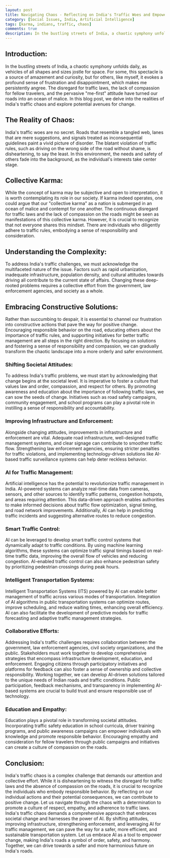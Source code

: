 ```yaml
---
layout: post
title: Navigating Chaos - Reflecting on India's Traffic Woes and Empowering Change on India's Road with AI
category: [Social Issues, India, Artificial Intelligence]
tags: [karma, indians, traffic, chaos]
comments: true
description: In the bustling streets of India, a chaotic symphony unfolds daily, as vehicles of all shapes and sizes jostle for space. For some, this spectacle is a source of amazement and curiosity, but for others, like myself, it evokes a profound sense of frustration and disappointment, which makes me persistently angry. The disregard for traffic laws, the lack of compassion for fellow travelers, and the pervasive "me-first" attitude have turned our roads into an ocean of malice. In this blog post, we delve into the realities of India's traffic chaos and explore potential avenues for change including use of Artificial Intelligence (AI).
---
```



## Introduction:
In the bustling streets of India, a chaotic symphony unfolds daily, as vehicles of all shapes and sizes jostle for space. For some, this spectacle is a source of amazement and curiosity, but for others, like myself, it evokes a profound sense of frustration and disappointment, which makes me persistently angree. The disregard for traffic laws, the lack of compassion for fellow travelers, and the pervasive "me-first" attitude have turned our roads into an ocean of malice. In this blog post, we delve into the realities of India's traffic chaos and explore potential avenues for change.

## The Reality of Chaos:  
India's traffic woes are no secret. Roads that resemble a tangled web, lanes that are mere suggestions, and signals treated as inconsequential guidelines paint a vivid picture of disorder. The blatant violation of traffic rules, such as driving on the wrong side of the road without shame, is disheartening, to say the least. In this environment, the needs and safety of others fade into the background, as the individual's interests take center stage.

## Collective Karma:
While the concept of karma may be subjective and open to interpretation, it is worth contemplating its role in our society. If karma indeed operates, one could argue that our "collective karma" as a nation is submerged in an ocean of malice and contempt for one another. The continuous disregard for traffic laws and the lack of compassion on the roads might be seen as manifestations of this collective karma. However, it is crucial to recognize that not everyone shares this mindset. There are individuals who diligently adhere to traffic rules, embodying a sense of responsibility and consideration.

## Understanding the Complexity:
To address India's traffic challenges, we must acknowledge the multifaceted nature of the issue. Factors such as rapid urbanization, inadequate infrastructure, population density, and cultural attitudes towards driving all contribute to the current state of affairs. Changing these deep-rooted problems requires a collective effort from the government, law enforcement agencies, and society as a whole.

## Embracing Constructive Solutions:
Rather than succumbing to despair, it is essential to channel our frustration into constructive actions that pave the way for positive change. Encouraging responsible behavior on the road, educating others about the importance of traffic rules, and supporting initiatives for better traffic management are all steps in the right direction. By focusing on solutions and fostering a sense of responsibility and compassion, we can gradually transform the chaotic landscape into a more orderly and safer environment.

### Shifting Societal Attitudes: 
To address India's traffic problems, we must start by acknowledging that change begins at the societal level. It is imperative to foster a culture that values law and order, compassion, and respect for others. By promoting awareness and education about the importance of following traffic laws, we can sow the seeds of change. Initiatives such as road safety campaigns, community engagement, and school programs can play a pivotal role in instilling a sense of responsibility and accountability.

### Improving Infrastructure and Enforcement:  
Alongside changing attitudes, improvements in infrastructure and enforcement are vital. Adequate road infrastructure, well-designed traffic management systems, and clear signage can contribute to smoother traffic flow. Strengthening law enforcement agencies, ensuring stricter penalties for traffic violations, and implementing technology-driven solutions like AI-based traffic surveillance systems can help deter reckless behavior.

### AI for Traffic Management:  
Artificial intelligence has the potential to revolutionize traffic management in India. AI-powered systems can analyze real-time data from cameras, sensors, and other sources to identify traffic patterns, congestion hotspots, and areas requiring attention. This data-driven approach enables authorities to make informed decisions about traffic flow optimization, signal timing, and road network improvements. Additionally, AI can help in predicting traffic incidents and suggesting alternative routes to reduce congestion.

### Smart Traffic Control:  
AI can be leveraged to develop smart traffic control systems that dynamically adapt to traffic conditions. By using machine learning algorithms, these systems can optimize traffic signal timings based on real-time traffic data, improving the overall flow of vehicles and reducing congestion. AI-enabled traffic control can also enhance pedestrian safety by prioritizing pedestrian crossings during peak hours.

### Intelligent Transportation Systems:  
Intelligent Transportation Systems (ITS) powered by AI can enable better management of traffic across various modes of transportation. Integration of AI algorithms in public transportation systems can optimize routes, improve scheduling, and reduce waiting times, enhancing overall efficiency. AI can also facilitate the development of predictive models for traffic forecasting and adaptive traffic management strategies.

### Collaborative Efforts:   
Addressing India's traffic challenges requires collaboration between the government, law enforcement agencies, civil society organizations, and the public. Stakeholders must work together to develop comprehensive strategies that encompass infrastructure development, education, and enforcement. Engaging citizens through participatory initiatives and platforms for feedback can also foster a sense of ownership and collective responsibility. Working together, we can develop AI-driven solutions tailored to the unique needs of Indian roads and traffic conditions. Public participation, feedback mechanisms, and transparency in implementing AI-based systems are crucial to build trust and ensure responsible use of technology.

### Education and Empathy:
Education plays a pivotal role in transforming societal attitudes. Incorporating traffic safety education in school curricula, driver training programs, and public awareness campaigns can empower individuals with knowledge and promote responsible behavior. Encouraging empathy and consideration for fellow travelers through public campaigns and initiatives can create a culture of compassion on the roads.

## Conclusion:
India's traffic chaos is a complex challenge that demands our attention and collective effort. While it is disheartening to witness the disregard for traffic laws and the absence of compassion on the roads, it is crucial to recognize the individuals who embody responsible behavior. By reflecting on our individual actions and their potential consequences, we can contribute to positive change. Let us navigate through the chaos with a determination to promote a culture of respect, empathy, and adherence to traffic laws. India's traffic chaos demands a comprehensive approach that embraces societal change and harnesses the power of AI. By shifting attitudes, improving infrastructure, strengthening enforcement, and leveraging AI for traffic management, we can pave the way for a safer, more efficient, and sustainable transportation system. Let us embrace AI as a tool to empower change, making India's roads a symbol of order, safety, and harmony. Together, we can drive towards a safer and more harmonious future on India's roads.